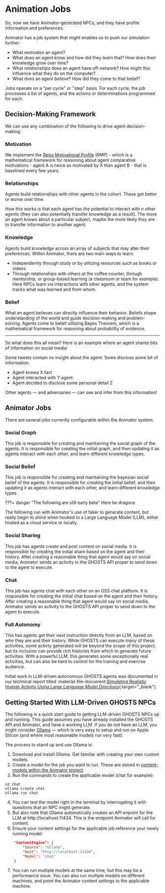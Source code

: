 # Animation Jobs

So, now we have Animator-generated NPCs, and they have profile information and preferences.

Animator has a job system that might enables us to push our simulation further:

- What *motivates* an agent?
- What does an agent *know* and how did they *learn* that? How does their knowledge grow over time?
- What *relationships* does an agent have off-network? How might this influence what they do on the computer?
- What does an agent *believe*? How did they come to that belief?

Jobs operate on a "per cycle" or "step" basis. For each cycle, the job processes a list of agents, and the actions or determinations programmed for each.

## Decision-Making Framework

We can use any combination of the following to drive agent decision-making:

### Motivation

We implement the [Reiss Motivational Profile](https://www.reissmotivationprofile.com/) (RMP) - which is a mathematical framework for reasoning about agent comparative motivations - agent A is twice as motivated by X than agent B - that is baselined every few years. 

### Relationships

Agents build relationships with other agents in the cohort. These get better or worse over time.

How this works is that each agent has the potential to interact with *n* other agents (they can also potentially transfer knowledge as a result). The more an agent knows about a particular subject, maybe the more likely they are to transfer information to another agent.

### Knowledge

Agents build knowledge across an array of subjects that may alter their preferences. Within Animator, there are two main ways to learn:

- Independently through study or by utilizing resources such as books or videos
- Through relationships with others at the coffee counter, through mentorship, or group-based learning (a classroom or team for example). Here NPCs learn via interactions with other agents, and the system tracks what was learned and from whom.

### Belief

What an agent believes can directly influence their behavior. Beliefs shape understanding of the world and guide decision-making and problem-solving. Agents come to belief utilizing Bayes Theorem, which is a mathematical framework for reasoning about probability of evidence.

---

So what does this all mean? Here is an example where an agent shares bits of information on social media:

Some tweets contain no insight about the agent. Some disclose some bit of information:

- Agent knows X fact
- Agent interacted with Y agent
- Agent decided to disclose some personal detail Z

Other agents — and adversaries — can see and infer from this information!

## Animator Jobs

There are several jobs currently configurable within the Animator system.

### Social Graph

This job is responsible for creating and maintaining the social graph of the agents. It is responsible for creating the initial graph, and then updating it as agents interact with each other, and learn different knowledge types.

### Social Belief

This job is responsible for creating and maintaining the bayesian social belief of the agents. It is responsible for creating the initial belief, and then updating it as agents interact with each other, and learn different knowledge types.

???+ danger "The following are still early beta"
    Here be dragons

The following run with Animator's use of faker to generate content, but really begin to shine when hooked to a Large Language Model (LLM), either hosted as a cloud service or locally.

### Social Sharing

This job has agents create and post content on social media. It is responsible for creating the initial share based on the agent and their history. After creating a reasonable thing that agent would say on social media, Animator sends an activity to the GHOSTS API proper to send down to the agent to execute.

### Chat

This job has agents chat with each other on an OSS chat platform. It is responsible for creating the initial chat based on the agent and their history. After creating a reasonable thing that agent would say on social media, Animator sends an activity to the GHOSTS API proper to send down to the agent to execute. 

### Full Autonomy

This has agents get their next instruction directly from an LLM, based on who they are and their history. While GHOSTS can execute many of these activities, some activty generated will be beyond the scope of this project, but its inclusion can provide rich histories from which to generate future activities. With a powerful LLM, this generates some exceptionally real activities, but can also be hard to control for the training and exercise audience. 

Initial work in LLM-driven autonomous GHOSTS agents was documented in our technical report titled :material-file-document:[_Simulating Realistic Human Activity Using Large Language Model Directives_](https://insights.sei.cmu.edu/library/simulating-realistic-human-activity-using-large-language-model-directives/){:target="_blank"}.

## Getting Started With LLM-Driven GHOSTS NPCs

The following is a quick start guide to getting LLM-driven GHOSTS NPCs up and running. This guide assumes you have already installed the GHOSTS API and Animator, and have a working LLM. If you do not have an LLM, you might consider [Ollama](https://ollama.ai) — which is very easy to setup and run on Apple Silicon (and where most reasonable models run very fast).

The process to stand up and use Ollama is:

1. Download and install Ollama. Get familiar with creating your own custom models.
2. Create a model for the job you want to run. These are stored in [content-models within the Animator project](https://github.com/cmu-sei/GHOSTS-ANIMATOR/tree/master/content-models).
3. Run the commands to create the applicable model (chat for example):

```
cd chat
ollama create chat
ollama run chat
```

4. You can test the model right in the terminal by interrogating it with quesitons that an NPC might generate.
5. But also note that Ollama automatically creates an API enpoint for the LLM at http://localhost:11434. This is the endpoint Animator will call for content.
6. Ensure your content settings for the applicable job reference your newly running model:

```json
    "ContentEngine": {
        "Source": "ollama",
        "Host": "http://localhost:11434",
        "Model": "chat"
    }
```

7. You can run multiple models at the same time, but this may be a performance issue. You can also run multiple models on different machines, and point the Animator content settings to the applicable machine.